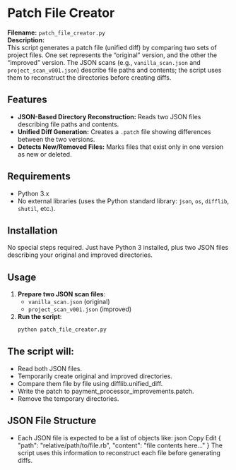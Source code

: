 # Patch File Creator

**Filename:** `patch_file_creator.py`  
**Description:**  
This script generates a patch file (unified diff) by comparing two sets of project files. One set represents the “original” version, and the other the “improved” version. The JSON scans (e.g., `vanilla_scan.json` and `project_scan_v001.json`) describe file paths and contents; the script uses them to reconstruct the directories before creating diffs.

## Features

- **JSON-Based Directory Reconstruction:** Reads two JSON files describing file paths and contents.
- **Unified Diff Generation:** Creates a `.patch` file showing differences between the two versions.
- **Detects New/Removed Files:** Marks files that exist only in one version as new or deleted.

## Requirements

- Python 3.x
- No external libraries (uses the Python standard library: `json`, `os`, `difflib`, `shutil`, etc.).

## Installation

No special steps required. Just have Python 3 installed, plus two JSON files describing your original and improved directories.

## Usage

1. **Prepare two JSON scan files**:
   - `vanilla_scan.json` (original)
   - `project_scan_v001.json` (improved)
2. **Run the script**:
   ```bash
   python patch_file_creator.py

## The script will:
- Read both JSON files.
- Temporarily create original and improved directories.
- Compare them file by file using difflib.unified_diff.
- Write the patch to payment_processor_improvements.patch.
- Remove the temporary directories.

## JSON File Structure
- Each JSON file is expected to be a list of objects like:
   json
   Copy
   Edit
   {
   "path": "relative/path/to/file.rb",
   "content": "file contents here..."
   }
   The script uses this information to reconstruct each file before generating diffs.